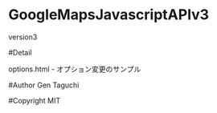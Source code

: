 # GoogleMapsJavascriptAPIv3
version3

#Detail

options.html - オプション変更のサンプル

#Author
Gen Taguchi

#Copyright
MIT
